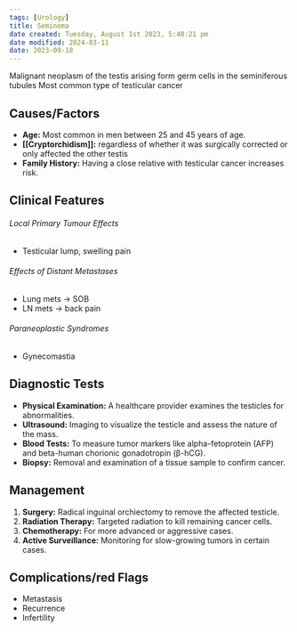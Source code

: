 ```yaml
---
tags: [Urology]
title: Seminoma
date created: Tuesday, August 1st 2023, 5:40:21 pm
date modified: 2024-03-11
date: 2023-09-18
---
```



Malignant neoplasm of the testis arising form germ cells in the seminiferous tubules
Most common type of testicular cancer

## Causes/Factors

- **Age:** Most common in men between 25 and 45 years of age.
- **[[Cryptorchidism]]:** regardless of whether it was surgically corrected or only affected the other testis
- **Family History:** Having a close relative with testicular cancer increases risk.

## Clinical Features

###### Local Primary Tumour Effects

- Testicular lump, swelling pain

###### Effects of Distant Metastases

- Lung mets -> SOB
- LN mets -> back pain

###### Paraneoplastic Syndromes

- Gynecomastia

## Diagnostic Tests

- **Physical Examination:** A healthcare provider examines the testicles for abnormalities.
- **Ultrasound:** Imaging to visualize the testicle and assess the nature of the mass.
- **Blood Tests:** To measure tumor markers like alpha-fetoprotein (AFP) and beta-human chorionic gonadotropin (β-hCG).
- **Biopsy:** Removal and examination of a tissue sample to confirm cancer.

## Management

1. **Surgery:** Radical inguinal orchiectomy to remove the affected testicle.
2. **Radiation Therapy:** Targeted radiation to kill remaining cancer cells.
3. **Chemotherapy:** For more advanced or aggressive cases.
4. **Active Surveillance:** Monitoring for slow-growing tumors in certain cases.

## Complications/red Flags

- Metastasis
- Recurrence
- Infertility 